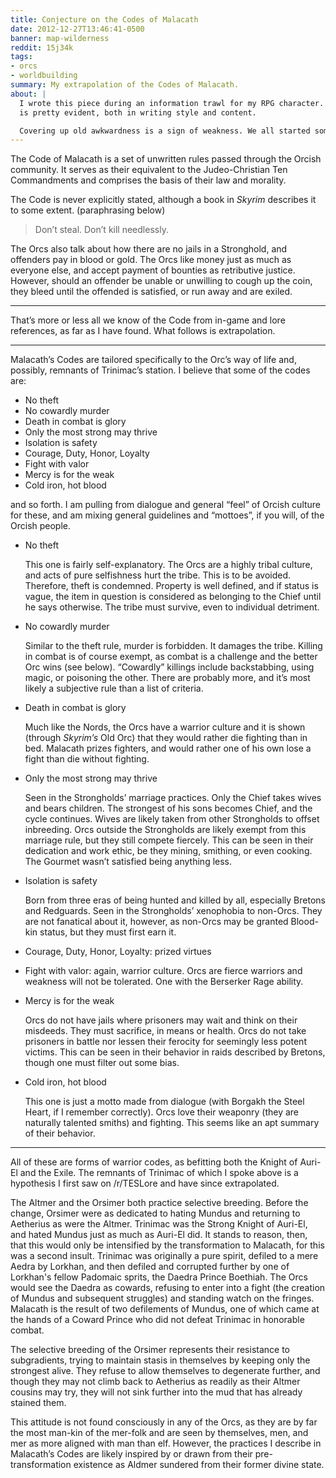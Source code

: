 ```yaml
---
title: Conjecture on the Codes of Malacath
date: 2012-12-27T13:46:41-0500
banner: map-wilderness
reddit: 15j34k
tags:
- orcs
- worldbuilding
summary: My extrapolation of the Codes of Malacath.
about: |
  I wrote this piece during an information trawl for my RPG character. Its age
  is pretty evident, both in writing style and content.

  Covering up old awkwardness is a sign of weakness. We all started somewhere.
---
```


The Code of Malacath is a set of unwritten rules passed through the Orcish
community. It serves as their equivalent to the Judeo-Christian Ten Commandments
and comprises the basis of their law and morality.

The Code is never explicitly stated, although a book in *Skyrim* describes it to
some extent. (paraphrasing below)

> Don’t steal. Don’t kill needlessly.

The Orcs also talk about how there are no jails in a Stronghold, and offenders
pay in blood or gold. The Orcs like money just as much as everyone else, and
accept payment of bounties as retributive justice. However, should an offender
be unable or unwilling to cough up the coin, they bleed until the offended is
satisfied, or run away and are exiled.

____

That’s more or less all we know of the Code from in-game and lore references, as
far as I have found. What follows is extrapolation.

____

Malacath’s Codes are tailored specifically to the Orc’s way of life and,
possibly, remnants of Trinimac’s station. I believe that some of the codes are:

- No theft
- No cowardly murder
- Death in combat is glory
- Only the most strong may thrive
- Isolation is safety
- Courage, Duty, Honor, Loyalty
- Fight with valor
- Mercy is for the weak
- Cold iron, hot blood

and so forth. I am pulling from dialogue and general “feel” of Orcish culture
for these, and am mixing general guidelines and “mottoes”, if you will, of the
Orcish people.

- No theft

  This one is fairly self-explanatory. The Orcs are a highly tribal culture, and
  acts of pure selfishness hurt the tribe. This is to be avoided. Therefore,
  theft is condemned. Property is well defined, and if status is vague, the item
  in question is considered as belonging to the Chief until he says otherwise.
  The tribe must survive, even to individual detriment.

- No cowardly murder

  Similar to the theft rule, murder is forbidden. It damages the tribe. Killing
  in combat is of course exempt, as combat is a challenge and the better Orc
  wins (see below). “Cowardly” killings include backstabbing, using magic, or
  poisoning the other. There are probably more, and it’s most likely a
  subjective rule than a list of criteria.

- Death in combat is glory

  Much like the Nords, the Orcs have a warrior culture and it is shown (through
  *Skyrim’s* Old Orc) that they would rather die fighting than in bed. Malacath
  prizes fighters, and would rather one of his own lose a fight than die without
  fighting.

- Only the most strong may thrive

  Seen in the Strongholds’ marriage practices. Only the Chief takes wives and
  bears children. The strongest of his sons becomes Chief, and the cycle
  continues. Wives are likely taken from other Strongholds to offset inbreeding.
  Orcs outside the Strongholds are likely exempt from this marriage rule, but
  they still compete fiercely. This can be seen in their dedication and work
  ethic, be they mining, smithing, or even cooking. The Gourmet wasn’t satisfied
  being anything less.

- Isolation is safety

  Born from three eras of being hunted and killed by all, especially Bretons and
  Redguards. Seen in the Strongholds’ xenophobia to non-Orcs. They are not
  fanatical about it, however, as non-Orcs may be granted Blood-kin status, but
  they must first earn it.

- Courage, Duty, Honor, Loyalty: prized virtues

- Fight with valor: again, warrior culture. Orcs are fierce warriors and
  weakness will not be tolerated. One with the Berserker Rage ability.

- Mercy is for the weak

  Orcs do not have jails where prisoners may wait and think on their misdeeds.
  They must sacrifice, in means or health. Orcs do not take prisoners in battle
  nor lessen their ferocity for seemingly less potent victims. This can be seen
  in their behavior in raids described by Bretons, though one must filter out
  some bias.

- Cold iron, hot blood

  This one is just a motto made from dialogue (with Borgakh the Steel Heart, if
  I remember correctly). Orcs love their weaponry (they are naturally talented
  smiths) and fighting. This seems like an apt summary of their behavior.

____

All of these are forms of warrior codes, as befitting both the Knight of Auri-El
and the Exile. The remnants of Trinimac of which I spoke above is a hypothesis I
first saw on /r/TESLore and have since extrapolated.

The Altmer and the Orsimer both practice selective breeding. Before the change,
Orsimer were as dedicated to hating Mundus and returning to Aetherius as were
the Altmer. Trinimac was the Strong Knight of Auri-El, and hated Mundus just as
much as Auri-El did. It stands to reason, then, that this would only be
intensified by the transformation to Malacath, for this was a second insult.
Trinimac was originally a pure spirit, defiled to a mere Aedra by Lorkhan, and
then defiled and corrupted further by one of Lorkhan's fellow Padomaic sprits,
the Daedra Prince Boethiah. The Orcs would see the Daedra as cowards, refusing
to enter into a fight (the creation of Mundus and subsequent struggles) and
standing watch on the fringes. Malacath is the result of two defilements of
Mundus, one of which came at the hands of a Coward Prince who did not defeat
Trinimac in honorable combat.

The selective breeding of the Orsimer represents their resistance to
subgradients, trying to maintain stasis in themselves by keeping only the
strongest alive. They refuse to allow themselves to degenerate further, and
though they may not climb back to Aetherius as readily as their Altmer cousins
may try, they will not sink further into the mud that has already stained them.

This attitude is not found consciously in any of the Orcs, as they are by far
the most man-kin of the mer-folk and are seen by themselves, men, and mer as
more aligned with man than elf. However, the practices I describe in
Malacath’s Codes are likely inspired by or drawn from their pre-transformation
existence as Aldmer sundered from their former divine state.
